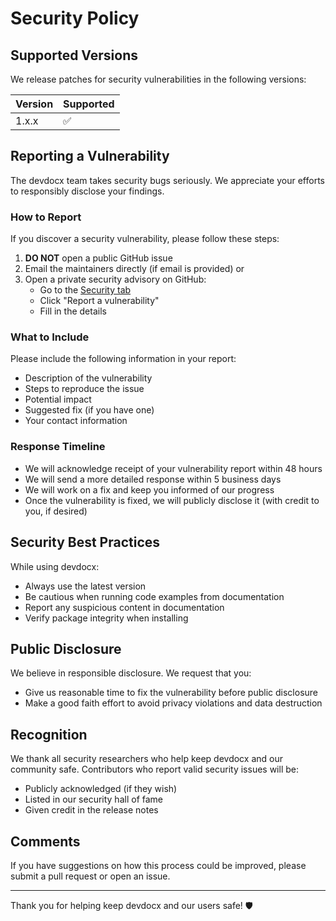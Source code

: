 # Security Policy

## Supported Versions

We release patches for security vulnerabilities in the following versions:

| Version | Supported          |
| ------- | ------------------ |
| 1.x.x   | :white_check_mark: |

## Reporting a Vulnerability

The devdocx team takes security bugs seriously. We appreciate your efforts to responsibly disclose your findings.

### How to Report

If you discover a security vulnerability, please follow these steps:

1. **DO NOT** open a public GitHub issue
2. Email the maintainers directly (if email is provided) or
3. Open a private security advisory on GitHub:
   - Go to the [Security tab](https://github.com/GreenHacker420/devdocx/security)
   - Click "Report a vulnerability"
   - Fill in the details

### What to Include

Please include the following information in your report:

- Description of the vulnerability
- Steps to reproduce the issue
- Potential impact
- Suggested fix (if you have one)
- Your contact information

### Response Timeline

- We will acknowledge receipt of your vulnerability report within 48 hours
- We will send a more detailed response within 5 business days
- We will work on a fix and keep you informed of our progress
- Once the vulnerability is fixed, we will publicly disclose it (with credit to you, if desired)

## Security Best Practices

While using devdocx:

- Always use the latest version
- Be cautious when running code examples from documentation
- Report any suspicious content in documentation
- Verify package integrity when installing

## Public Disclosure

We believe in responsible disclosure. We request that you:

- Give us reasonable time to fix the vulnerability before public disclosure
- Make a good faith effort to avoid privacy violations and data destruction

## Recognition

We thank all security researchers who help keep devdocx and our community safe. Contributors who report valid security issues will be:

- Publicly acknowledged (if they wish)
- Listed in our security hall of fame
- Given credit in the release notes

## Comments

If you have suggestions on how this process could be improved, please submit a pull request or open an issue.

---

Thank you for helping keep devdocx and our users safe! 🛡️
